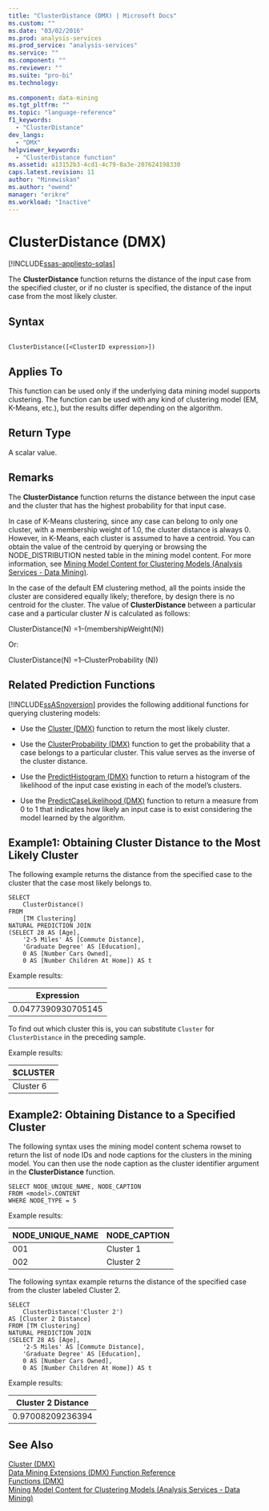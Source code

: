 ```yaml
---
title: "ClusterDistance (DMX) | Microsoft Docs"
ms.custom: ""
ms.date: "03/02/2016"
ms.prod: analysis-services
ms.prod_service: "analysis-services"
ms.service: ""
ms.component: ""
ms.reviewer: ""
ms.suite: "pro-bi"
ms.technology: 
  
ms.component: data-mining
ms.tgt_pltfrm: ""
ms.topic: "language-reference"
f1_keywords: 
  - "ClusterDistance"
dev_langs: 
  - "DMX"
helpviewer_keywords: 
  - "ClusterDistance function"
ms.assetid: a13152b3-4cd1-4c79-8a3e-207624198330
caps.latest.revision: 11
author: "Minewiskan"
ms.author: "owend"
manager: "erikre"
ms.workload: "Inactive"
---
```

# ClusterDistance (DMX)
[!INCLUDE[ssas-appliesto-sqlas](../includes/ssas-appliesto-sqlas.md)]

  The **ClusterDistance** function returns the distance of the input case from the specified cluster, or if no cluster is specified, the distance of the input case from the most likely cluster.  
  
## Syntax  
  
```  
  
ClusterDistance([<ClusterID expression>])  
```  
  
## Applies To  
 This function can be used only if the underlying data mining model supports clustering. The function can be used with any kind of clustering model (EM, K-Means, etc.), but the results differ depending on the algorithm.  
  
## Return Type  
 A scalar value.  
  
## Remarks  
 The **ClusterDistance** function returns the distance between the input case and the cluster that has the highest probability for that input case.  
  
 In case of K-Means clustering, since any case can belong to only one cluster, with a membership weight of 1.0, the cluster distance is always 0. However, in K-Means, each cluster is assumed to have a centroid. You can obtain the value of the centroid by querying or browsing the NODE_DISTRIBUTION nested table in the mining model content. For more information, see [Mining Model Content for Clustering Models &#40;Analysis Services - Data Mining&#41;](../analysis-services/data-mining/mining-model-content-for-clustering-models-analysis-services-data-mining.md).  
  
 In the case of the default EM clustering method, all the points inside the cluster are considered equally likely; therefore, by design there is no centroid for the cluster. The value of **ClusterDistance** between a particular case and a particular cluster *N* is calculated as follows:  
  
 ClusterDistance(N) =1–(membershipWeight(N))  
  
 Or:  
  
 ClusterDistance(N) =1–ClusterProbability (N))  
  
## Related Prediction Functions  
 [!INCLUDE[ssASnoversion](../includes/ssasnoversion-md.md)] provides the following additional functions for querying clustering models:  
  
-   Use the [Cluster &#40;DMX&#41;](../dmx/cluster-dmx.md) function to return the most likely cluster.  
  
-   Use the [ClusterProbability &#40;DMX&#41;](../dmx/clusterprobability-dmx.md) function to get the probability that a case belongs to a particular cluster. This value serves as the inverse of the cluster distance.  
  
-   Use the [PredictHistogram &#40;DMX&#41;](../dmx/predicthistogram-dmx.md) function to return a histogram of the likelihood of the input case existing in each of the model’s clusters.  
  
-   Use the [PredictCaseLikelihood &#40;DMX&#41;](../dmx/predictcaselikelihood-dmx.md) function to return a measure from 0 to 1 that indicates how likely an input case is to exist considering the model learned by the algorithm.  
  
## Example1: Obtaining Cluster Distance to the Most Likely Cluster  
 The following example returns the distance from the specified case to the cluster that the case most likely belongs to.  
  
```  
SELECT  
    ClusterDistance()  
FROM  
    [TM Clustering]  
NATURAL PREDICTION JOIN  
(SELECT 28 AS [Age],  
    '2-5 Miles' AS [Commute Distance],  
    'Graduate Degree' AS [Education],  
    0 AS [Number Cars Owned],  
    0 AS [Number Children At Home]) AS t  
```  
  
 Example results:  
  
|Expression|  
|----------------|  
|0.0477390930705145|  
  
 To find out which cluster this is, you can substitute `Cluster` for `ClusterDistance` in the preceding sample.  
  
 Example results:  
  
|$CLUSTER|  
|--------------|  
|Cluster 6|  
  
## Example2: Obtaining Distance to a Specified Cluster  
 The following syntax uses the mining model content schema rowset to return the list of node IDs and node captions for the clusters in the mining model. You can then use the node caption as the cluster identifier argument in the **ClusterDistance** function.  
  
```  
SELECT NODE_UNIQUE_NAME, NODE_CAPTION   
FROM <model>.CONTENT   
WHERE NODE_TYPE = 5  
```  
  
 Example results:  
  
|NODE_UNIQUE_NAME|NODE_CAPTION|  
|------------------------|-------------------|  
|001|Cluster 1|  
|002|Cluster 2|  
  
 The following syntax example returns the distance of the specified case from the cluster labeled Cluster 2.  
  
```  
SELECT  
    ClusterDistance('Cluster 2')  
AS [Cluster 2 Distance]  
FROM [TM Clustering]  
NATURAL PREDICTION JOIN  
(SELECT 28 AS [Age],  
    '2-5 Miles' AS [Commute Distance],  
    'Graduate Degree' AS [Education],  
    0 AS [Number Cars Owned],  
    0 AS [Number Children At Home]) AS t  
```  
  
 Example results:  
  
|Cluster 2 Distance|  
|------------------------|  
|0.97008209236394|  
  
## See Also  
 [Cluster &#40;DMX&#41;](../dmx/cluster-dmx.md)   
 [Data Mining Extensions &#40;DMX&#41; Function Reference](../dmx/data-mining-extensions-dmx-function-reference.md)   
 [Functions &#40;DMX&#41;](../dmx/functions-dmx.md)   
 [Mining Model Content for Clustering Models &#40;Analysis Services - Data Mining&#41;](../analysis-services/data-mining/mining-model-content-for-clustering-models-analysis-services-data-mining.md)  
  
  
